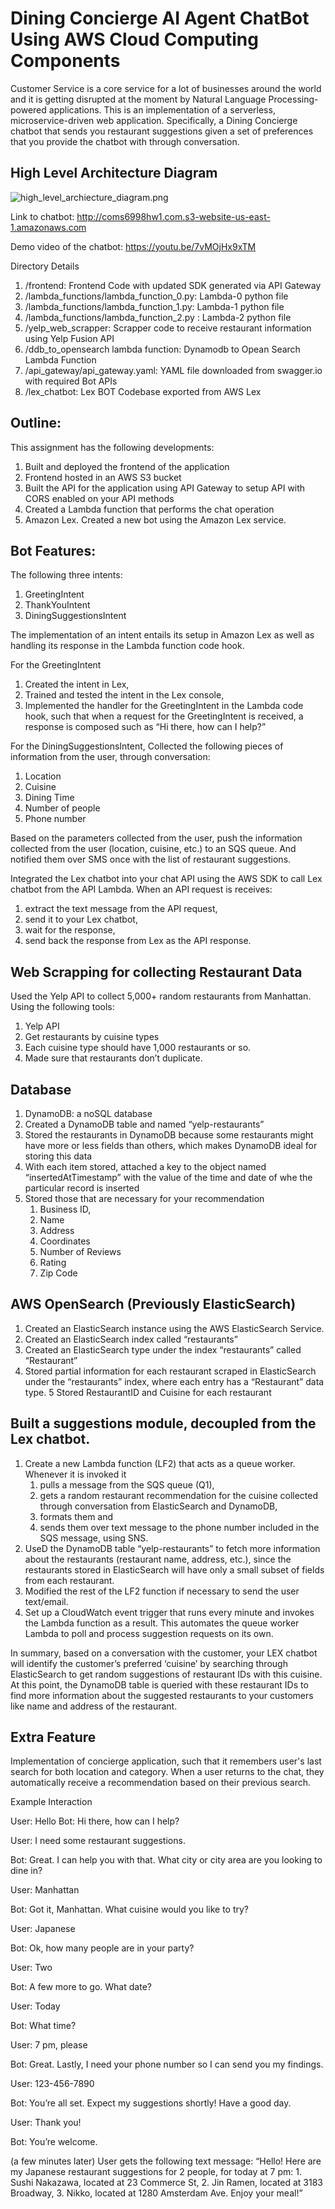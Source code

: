 # Dining Concierge AI Agent ChatBot Using AWS Cloud Computing Components

Customer Service is a core service for a lot of businesses around the world and it is getting disrupted at the moment by Natural Language Processing-powered applications. This is an implementation of a serverless, microservice-driven web application. Specifically, a Dining Concierge chatbot that sends you restaurant suggestions given a set of preferences that you provide the chatbot with through conversation.

## High Level Architecture Diagram
![high_level_archiecture_diagram.png](high_level_archiecture_diagram.png)

Link to chatbot: http://coms6998hw1.com.s3-website-us-east-1.amazonaws.com

Demo video of the chatbot: https://youtu.be/7vMOjHx9xTM

Directory Details
1) /frontend: Frontend Code with updated SDK generated via API Gateway
2) /lambda_functions/lambda_function_0.py: Lambda-0 python file
2) /lambda_functions/lambda_function_1.py: Lambda-1 python file
4) /lambda_functions/lambda_function_2.py : Lambda-2 python file
5) /yelp_web_scrapper: Scrapper code to receive restaurant information using Yelp Fusion API
6) /ddb_to_opensearch lambda function: Dynamodb to Opean Search Lambda Function
7) /api_gateway/api_gateway.yaml: YAML file downloaded from swagger.io with required Bot APIs
8) /lex_chatbot: Lex BOT Codebase exported from AWS Lex

## Outline:

This assignment has the following developments:

1. Built and deployed the frontend of the application
2. Frontend hosted in an AWS S3 bucket
3. Built the API for the application using API Gateway to setup  API with CORS enabled on your API methods
4. Created a Lambda function that performs the chat operation 
5. Amazon Lex. Created a new bot using the Amazon Lex service. 

## Bot Features:
The following three intents:
1. GreetingIntent
2. ThankYouIntent
3. DiningSuggestionsIntent

The implementation of an intent entails its setup in Amazon Lex as well as handling its response in the Lambda function code hook.

For the GreetingIntent
1. Created the intent in Lex, 
2. Trained and tested the intent in the Lex console, 
3. Implemented the handler for the GreetingIntent in the Lambda code hook, such that when a request for the GreetingIntent is received, a response is composed such as “Hi there, how can I help?”

For the DiningSuggestionsIntent, 
Collected the following pieces of information from the user, through conversation:
1. Location
2. Cuisine
3. Dining Time
4. Number of people
5. Phone number

Based on the parameters collected from the user, push the information collected from the user (location, cuisine, etc.) to an SQS queue. 
And notified them over SMS once with  the list of restaurant suggestions.

Integrated the Lex chatbot into your chat API using the AWS SDK to call Lex chatbot from the API Lambda.
When an API request is receives:
1. extract the text message from the API request, 
2. send it to your Lex chatbot, 
3. wait for the response, 
4. send back the response from Lex as the API response.

## Web Scrapping for collecting Restaurant Data

Used the Yelp API to collect 5,000+ random restaurants from Manhattan.
Using the following tools:
1. Yelp API
2. Get restaurants by cuisine types 
3. Each cuisine type should have 1,000 restaurants or so.
4. Made sure that restaurants don’t duplicate.

## Database
1. DynamoDB: a noSQL database
2. Created a DynamoDB table and named “yelp-restaurants”
3. Stored the restaurants in DynamoDB because some restaurants might have more or less fields than others, which makes DynamoDB ideal for storing this data
4. With each item stored, attached a key to the object named “insertedAtTimestamp” with the value of the time and date of whe the particular record is inserted
5. Stored those that are necessary for your recommendation
   1. Business ID, 
   2. Name
   3. Address
   4. Coordinates
   5. Number of Reviews
   6. Rating
   7. Zip Code
   
## AWS OpenSearch (Previously ElasticSearch) 
1. Created an ElasticSearch instance using the AWS ElasticSearch Service. 
2. Created an ElasticSearch index called “restaurants” 
3. Created an ElasticSearch type under the index “restaurants” called “Restaurant”
4. Stored partial information for each restaurant scraped in ElasticSearch under the “restaurants” index, where each entry has a “Restaurant” data type.
5 Stored RestaurantID and Cuisine for each restaurant


## Built a suggestions module, decoupled from the Lex chatbot.
1. Create a new Lambda function (LF2) that acts as a queue worker. Whenever it is invoked it 
   1. pulls a message from the SQS queue (Q1), 
   2.  gets a random restaurant recommendation for the cuisine collected through conversation from ElasticSearch and DynamoDB, 
   3. formats them and 
   4. sends them over text message to the phone number included in the SQS message, using SNS.
2. UseD the DynamoDB table “yelp-restaurants” to fetch more information about the restaurants (restaurant name, address, etc.), since the restaurants stored in ElasticSearch will have only a small subset of fields from each restaurant.
3. Modified the rest of the LF2 function if necessary to send the user text/email.
4. Set up a CloudWatch event trigger that runs every minute and invokes the Lambda function as a result. This automates the queue worker Lambda to poll and process suggestion requests on its own.
 

In summary, based on a conversation with the customer, your LEX chatbot will identify the customer’s preferred ‘cuisine’ by searching through ElasticSearch to get random suggestions of restaurant IDs with this cuisine. At this point, the DynamoDB table is queried with these restaurant IDs to find more information about the suggested restaurants to your customers like name and address of the restaurant.

 

## Extra Feature
Implementation of concierge application, such that it remembers user's last search for both location and category. When a user returns to the chat, they automatically receive a recommendation based on their previous search.

Example Interaction

User: Hello
Bot: Hi there, how can I help? 

User: I need some restaurant suggestions.

Bot: Great. I can help you with that. What city or city area are you looking to dine in?

User: Manhattan

Bot: Got it, Manhattan. What cuisine would you like to try?

User: Japanese

Bot: Ok, how many people are in your party?

User: Two

Bot: A few more to go. What date?

User: Today

Bot: What time?

User: 7 pm, please

Bot: Great. Lastly, I need your phone number so I can send you my findings.

User: 123-456-7890

Bot: You’re all set. Expect my suggestions shortly! Have a good day.

User: Thank you!

Bot: You’re welcome.

(a few minutes later)
User gets the following text message:
“Hello! Here are my Japanese restaurant suggestions for 2 people, for today at 7 pm: 1. Sushi Nakazawa, located at 23 Commerce St, 2. Jin Ramen, located at 3183 Broadway, 3. Nikko, located at 1280 Amsterdam Ave. Enjoy your meal!”

